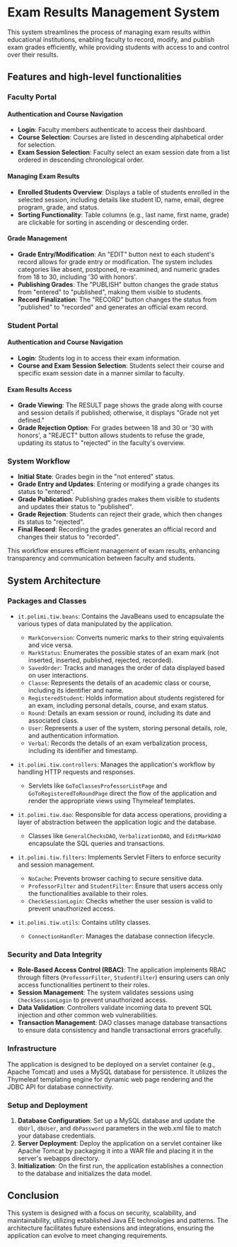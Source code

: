 # Exam Results Management System

This system streamlines the process of managing exam results within educational institutions, enabling faculty to record, modify, and publish exam grades efficiently, while providing students with access to and control over their results.

## Features and high-level functionalities

### Faculty Portal

#### Authentication and Course Navigation

- **Login**: Faculty members authenticate to access their dashboard.
- **Course Selection**: Courses are listed in descending alphabetical order for selection.
- **Exam Session Selection**: Faculty select an exam session date from a list ordered in descending chronological order.

#### Managing Exam Results

- **Enrolled Students Overview**: Displays a table of students enrolled in the selected session, including details like student ID, name, email, degree program, grade, and status.
- **Sorting Functionality**: Table columns (e.g., last name, first name, grade) are clickable for sorting in ascending or descending order.

#### Grade Management

- **Grade Entry/Modification**: An "EDIT" button next to each student's record allows for grade entry or modification. The system includes categories like absent, postponed, re-examined, and numeric grades from 18 to 30, including '30 with honors'.
- **Publishing Grades**: The "PUBLISH" button changes the grade status from "entered" to "published", making them visible to students.
- **Record Finalization**: The "RECORD" button changes the status from "published" to "recorded" and generates an official exam record.

### Student Portal

#### Authentication and Course Navigation

- **Login**: Students log in to access their exam information.
- **Course and Exam Session Selection**: Students select their course and specific exam session date in a manner similar to faculty.

#### Exam Results Access

- **Grade Viewing**: The RESULT page shows the grade along with course and session details if published; otherwise, it displays "Grade not yet defined."
- **Grade Rejection Option**: For grades between 18 and 30 or '30 with honors', a "REJECT" button allows students to refuse the grade, updating its status to "rejected" in the faculty's overview.

### System Workflow

- **Initial State**: Grades begin in the "not entered" status.
- **Grade Entry and Updates**: Entering or modifying a grade changes its status to "entered".
- **Grade Publication**: Publishing grades makes them visible to students and updates their status to "published".
- **Grade Rejection**: Students can reject their grade, which then changes its status to "rejected".
- **Final Record**: Recording the grades generates an official record and changes their status to "recorded".

This workflow ensures efficient management of exam results, enhancing transparency and communication between faculty and students.


## System Architecture

### Packages and Classes

- `it.polimi.tiw.beans`: Contains the JavaBeans used to encapsulate the various types of data manipulated by the application.
  - `MarkConversion`: Converts numeric marks to their string equivalents and vice versa.
  - `MarkStatus`: Enumerates the possible states of an exam mark (not inserted, inserted, published, rejected, recorded).
  - `SavedOrder`: Tracks and manages the order of data displayed based on user interactions.
  - `Classe`: Represents the details of an academic class or course, including its identifier and name.
  - `RegisteredStudent`: Holds information about students registered for an exam, including personal details, course, and exam status.
  - `Round`: Details an exam session or round, including its date and associated class.
  - `User`: Represents a user of the system, storing personal details, role, and authentication information.
  - `Verbal`: Records the details of an exam verbalization process, including its identifier and timestamp.


- `it.polimi.tiw.controllers`: Manages the application's workflow by handling HTTP requests and responses.
  - Servlets like `GoToClassesProfessorListPage` and `GoToRegisteredToRoundPage` direct the flow of the application and render the appropriate views using Thymeleaf templates.

- `it.polimi.tiw.dao`: Responsible for data access operations, providing a layer of abstraction between the application logic and the database.
  - Classes like `GeneralChecksDAO`, `VerbalizationDAO`, and `EditMarkDAO` encapsulate the SQL queries and transactions.

- `it.polimi.tiw.filters`: Implements Servlet Filters to enforce security and session management.
  - `NoCache`: Prevents browser caching to secure sensitive data.
  - `ProfessorFilter` and `StudentFilter`: Ensure that users access only the functionalities available to their roles.
  - `CheckSessionLogin`: Checks whether the user session is valid to prevent unauthorized access.

- `it.polimi.tiw.utils`: Contains utility classes.
  - `ConnectionHandler`: Manages the database connection lifecycle.

### Security and Data Integrity

- **Role-Based Access Control (RBAC)**: The application implements RBAC through filters (`ProfessorFilter`, `StudentFilter`) ensuring users can only access functionalities pertinent to their roles.
- **Session Management**: The system validates sessions using `CheckSessionLogin` to prevent unauthorized access.
- **Data Validation**: Controllers validate incoming data to prevent SQL injection and other common web vulnerabilities.
- **Transaction Management**: DAO classes manage database transactions to ensure data consistency and handle transactional errors gracefully.

### Infrastructure

The application is designed to be deployed on a servlet container (e.g., Apache Tomcat) and uses a MySQL database for persistence. It utilizes the Thymeleaf templating engine for dynamic web page rendering and the JDBC API for database connectivity.

### Setup and Deployment

1. **Database Configuration**: Set up a MySQL database and update the `dbUrl`, `dbUser`, and `dbPassword` parameters in the web.xml file to match your database credentials.
2. **Server Deployment**: Deploy the application on a servlet container like Apache Tomcat by packaging it into a WAR file and placing it in the server's webapps directory.
3. **Initialization**: On the first run, the application establishes a connection to the database and initializes the data model.

## Conclusion

This system is designed with a focus on security, scalability, and maintainability, utilizing established Java EE technologies and patterns. The architecture facilitates future extensions and integrations, ensuring the application can evolve to meet changing requirements.

